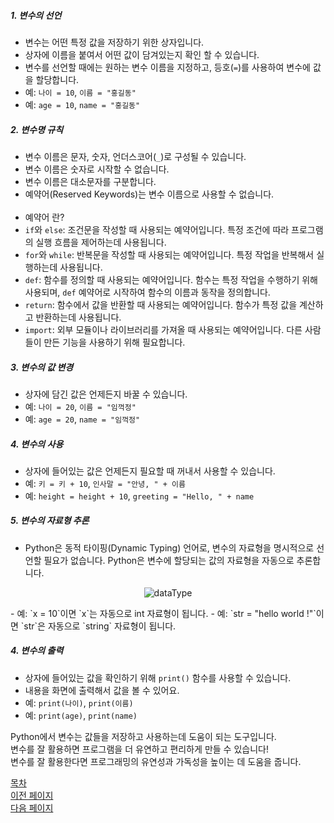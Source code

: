 ##### 1. 변수의 선언
   - 변수는 어떤 특정 값을 저장하기 위한 상자입니다.
   - 상자에 이름을 붙여서 어떤 값이 담겨있는지 확인 할 수 있습니다.
   - 변수를 선언할 때에는 원하는 변수 이름을 지정하고, 등호(`=`)를 사용하여 변수에 값을 할당합니다.
   - 예: `나이 = 10`, `이름 = "홍길동"`
   - 예: `age = 10`, `name = "홍길동"`

##### 2. 변수명 규칙
  - 변수 이름은 문자, 숫자, 언더스코어(`_`)로 구성될 수 있습니다.
  - 변수 이름은 숫자로 시작할 수 없습니다.
  - 변수 이름은 대소문자를 구분합니다.
  - 예약어(Reserved Keywords)는 변수 이름으로 사용할 수 없습니다.<br><br>
  - 예약어 란?
  - `if`와 `else`: 조건문을 작성할 때 사용되는 예약어입니다. 특정 조건에 따라 프로그램의 실행 흐름을 제어하는데 사용됩니다.
  - `for`와 `while`: 반복문을 작성할 때 사용되는 예약어입니다. 특정 작업을 반복해서 실행하는데 사용됩니다.
  - `def`: 함수를 정의할 때 사용되는 예약어입니다. 함수는 특정 작업을 수행하기 위해 사용되며, `def` 예약어로 시작하여 함수의 이름과 동작을 정의합니다.
  - `return`: 함수에서 값을 반환할 때 사용되는 예약어입니다. 함수가 특정 값을 계산하고 반환하는데 사용됩니다.
  - `import`: 외부 모듈이나 라이브러리를 가져올 때 사용되는 예약어입니다. 다른 사람들이 만든 기능을 사용하기 위해 필요합니다.

##### 3. 변수의 값 변경
   - 상자에 담긴 값은 언제든지 바꿀 수 있습니다.
   - 예: `나이 = 20`, `이름 = "임꺽정"`
   - 예: `age = 20`, `name = "임꺽정"`

##### 4. 변수의 사용
   - 상자에 들어있는 값은 언제든지 필요할 때 꺼내서 사용할 수 있습니다.
   - 예: `키 = 키 + 10`, `인사말 = "안녕, " + 이름`
   - 예: `height = height + 10`, `greeting = "Hello, " + name`


##### 5. 변수의 자료형 추론
   - Python은 동적 타이핑(Dynamic Typing) 언어로, 변수의 자료형을 명시적으로 선언할 필요가 없습니다. Python은 변수에 할당되는 값의 자료형을 자동으로 추론합니다.
   <!-- 이미지 가운데 정렬 -->
   <p align="center">
     <img src="./dataType.png" alt="dataType">
   </p>
   - 예: `x = 10`이면 `x`는 자동으로 int 자료형이 됩니다.
   - 예: `str = "hello world !"`이면 `str`은 자동으로 `string` 자료형이 됩니다.


##### 4. 변수의 출력
   - 상자에 들어있는 값을 확인하기 위해 `print()` 함수를 사용할 수 있습니다.
   - 내용을 화면에 출력해서 값을 볼 수 있어요.
   - 예: `print(나이)`, `print(이름)`
   - 예: `print(age)`, `print(name)`

Python에서 변수는 값들을 저장하고 사용하는데 도움이 되는 도구입니다.<br>
변수를 잘 활용하면 프로그램을 더 유연하고 편리하게 만들 수 있습니다!<br>
변수를 잘 활용한다면 프로그래밍의 유연성과 가독성을 높이는 데 도움을 줍니다.

<!--목차 & 다음으로 페이지 이동-->
[목차](https://github.com/Devcurve/Python/blob/main/README.md)<br>
[이전 페이지](https://github.com/Devcurve/Python/blob/main/Chapter_2/Start.md)<br>
[다음 페이지](https://github.com/Devcurve/Python/blob/main/Chapter_2/dataType.md)
